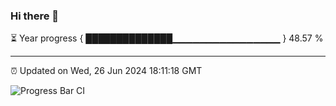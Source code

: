 ### Hi there 👋

⏳ Year progress { ██████████████▁▁▁▁▁▁▁▁▁▁▁▁▁▁▁▁ } 48.57 %

---

⏰ Updated on Wed, 26 Jun 2024 18:11:18 GMT

![Progress Bar CI](https://github.com/Shyam-Makwana/GitHub-Actions-Demo/workflows/Progress%20Bar%20CI/badge.svg)
